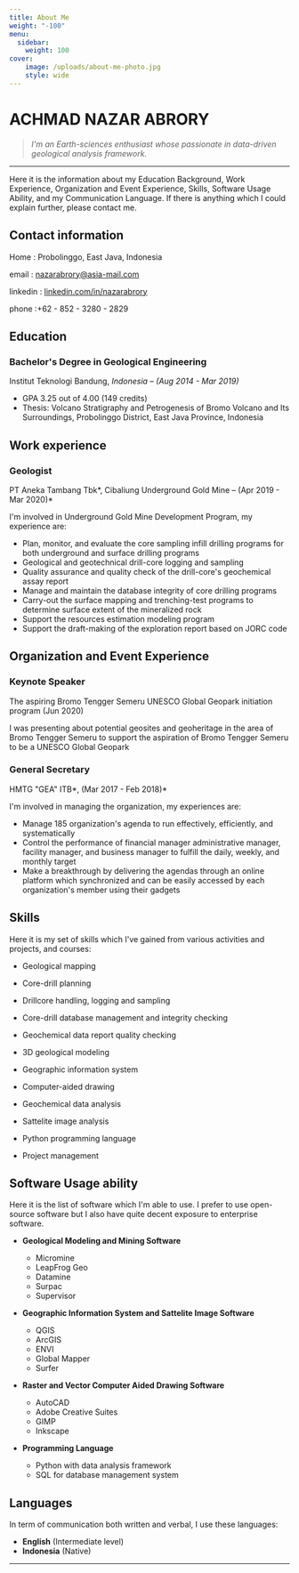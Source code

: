 ```yaml
---
title: About Me
weight: "-100"
menu:
  sidebar:
    weight: 100
cover: 
    image: /uploads/about-me-photo.jpg
    style: wide
---
```


# ACHMAD NAZAR ABRORY

> *I'm an Earth-sciences enthusiast whose passionate in data-driven geological analysis framework.*

---

Here it is the information about my Education Background, Work Experience, Organization and Event Experience, Skills, Software Usage Ability, and my Communication Language. If there is anything which I could explain further, please contact me.

## Contact information

Home    : Probolinggo, East Java, Indonesia

email     : nazarabrory@asia-mail.com

linkedin : [linkedin.com/in/nazarabrory](https://www.linkedin.com/in/nazarabrory/)

phone   :+62 - 852 - 3280 - 2829

## Education

### **Bachelor's Degree in Geological Engineering**

Institut Teknologi Bandung, *Indonesia – (Aug 2014 - Mar 2019)*

- GPA 3.25 out of 4.00 (149 credits)
- Thesis: Volcano Stratigraphy and Petrogenesis of Bromo Volcano and Its Surroundings, Probolinggo District, East Java Province, Indonesia

## Work experience

### Geologist

PT Aneka Tambang Tbk*, Cibaliung Underground Gold Mine – (Apr 2019 - Mar 2020)*

I'm involved in Underground Gold Mine Development Program, my experience are:

- Plan, monitor, and evaluate the core sampling infill drilling programs for both underground and surface drilling programs
- Geological and geotechnical drill-core logging and sampling
- Quality assurance and quality check of the drill-core's geochemical assay report
- Manage and maintain the database integrity of core drilling programs
- Carry-out the surface mapping and trenching-test programs to determine surface extent of the mineralized rock
- Support the resources estimation modeling program
- Support the draft-making of the exploration report based on JORC code

## Organization and Event Experience

### Keynote Speaker

The aspiring Bromo Tengger Semeru UNESCO Global Geopark initiation program (Jun 2020)

I was presenting about potential geosites and geoheritage in the area of Bromo Tengger Semeru to support the aspiration of Bromo Tengger Semeru to be a UNESCO Global Geopark

### General Secretary

HMTG "GEA" ITB*, (Mar 2017 - Feb 2018)*

I'm involved in managing the organization, my experiences are:

- Manage 185 organization's agenda to run effectively, efficiently, and systematically
- Control the performance of financial manager administrative manager, facility manager, and business manager to fulfill the daily, weekly, and monthly target
- Make a breakthrough by delivering the agendas through an online platform which synchronized and can be easily accessed by each organization's member using their gadgets

## Skills

Here it is my set of skills which I've gained from various activities and projects, and courses:

- Geological mapping
- Core-drill planning
- Drillcore handling, logging and sampling
- Core-drill database management and integrity checking
- Geochemical data report quality checking
- 3D geological modeling

- Geographic information system
- Computer-aided drawing
- Geochemical data analysis
- Sattelite image analysis
- Python programming language
- Project management

## Software Usage ability

Here it is the list of software which I'm able to use. I prefer to use open-source software but I also have quite decent exposure to enterprise software. 

- **Geological Modeling and Mining Software**
    - Micromine
    - LeapFrog Geo
    - Datamine
    - Surpac
    - Supervisor

- **Geographic Information System and Sattelite Image Software**
    - QGIS
    - ArcGIS
    - ENVI
    - Global Mapper
    - Surfer

- **Raster and Vector Computer Aided Drawing Software**
    - AutoCAD
    - Adobe Creative Suites
    - GIMP
    - Inkscape

- **Programming Language**
    - Python with data analysis framework
    - SQL for database management system

## Languages

In term of communication both written and verbal, I use these languages:

- **English** (Intermediate level)
- **Indonesia** (Native)

---
